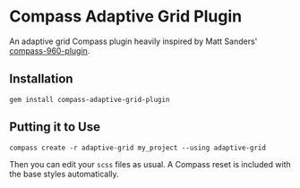 # Compass Adaptive Grid Plugin

An adaptive grid Compass plugin heavily inspired by Matt Sanders' [compass-960-plugin](http://raw.github.com/nextmat/compass-960-plugin).

## Installation

    gem install compass-adaptive-grid-plugin

## Putting it to Use

    compass create -r adaptive-grid my_project --using adaptive-grid

Then you can edit your `scss` files as usual. A Compass reset is included with the base styles automatically.
